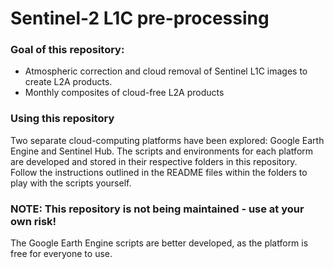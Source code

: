 # Sentinel-2 L1C pre-processing

### Goal of this repository:
- Atmospheric correction and cloud removal of Sentinel L1C images to create L2A products. 
- Monthly composites of cloud-free L2A products 

### Using this repository
Two separate cloud-computing platforms have been explored: Google Earth Engine and Sentinel Hub. The scripts and environments for each platform are developed and stored in their respective folders in this repository. Follow the instructions outlined in the README files within the folders to play with the scripts yourself. 

### NOTE: This repository is not being maintained - use at your own risk!
The Google Earth Engine scripts are better developed, as the platform is free for everyone to use. 

